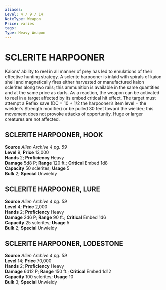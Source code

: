 ```yaml
---
aliases: 
Level: 4 / 9 / 14
NoteType: Weapon
Price: varies
tags: 
Type: Heavy Weapon
---
```

# SCLERITE HARPOONER
Kaions’ ability to reel in all manner of prey has led to emulations of their effective hunting strategy. A sclerite harpooner is inlaid with spirals of kaion shell and magnetically fires either harvested or manufactured kaion sclerites along two rails; this ammunition is available in the same quantities and at the same price as darts. As a reaction, the weapon can be activated to reel in a target affected by its embed critical hit effect. The target must attempt a Reflex save (DC = 10 + 1/2 the harpooner’s item level + the wielder’s Strength modifier) or be pulled 30 feet toward the wielder; this movement does not provoke attacks of opportunity. Huge or larger creatures are not affected.  

##  SCLERITE HARPOONER, HOOK

**Source** _Alien Archive 4 pg. 59_  
**Level** 9; **Price** 13,000  
**Hands** 2; **Proficiency** Heavy  
**Damage** 5d8 P; **Range** 120 ft.; **Critical** Embed 1d8  
**Capacity** 50 sclerites; **Usage** 5  
**Bulk** 2; **Special** Unwieldy

##  SCLERITE HARPOONER, LURE

**Source** _Alien Archive 4 pg. 59_  
**Level** 4; **Price** 2,000  
**Hands** 2; **Proficiency** Heavy  
**Damage** 2d6 P; **Range** 90 ft.; **Critical** Embed 1d6  
**Capacity** 25 sclerites; **Usage** 5  
**Bulk** 2; **Special** Unwieldy

##  SCLERITE HARPOONER, LODESTONE

**Source** _Alien Archive 4 pg. 59_  
**Level** 14; **Price** 70,000  
**Hands** 2; **Proficiency** Heavy  
**Damage** 6d12 P; **Range** 150 ft.; **Critical** Embed 1d12  
**Capacity** 100 sclerites; **Usage** 10  
**Bulk** 3; **Special** Unwieldy